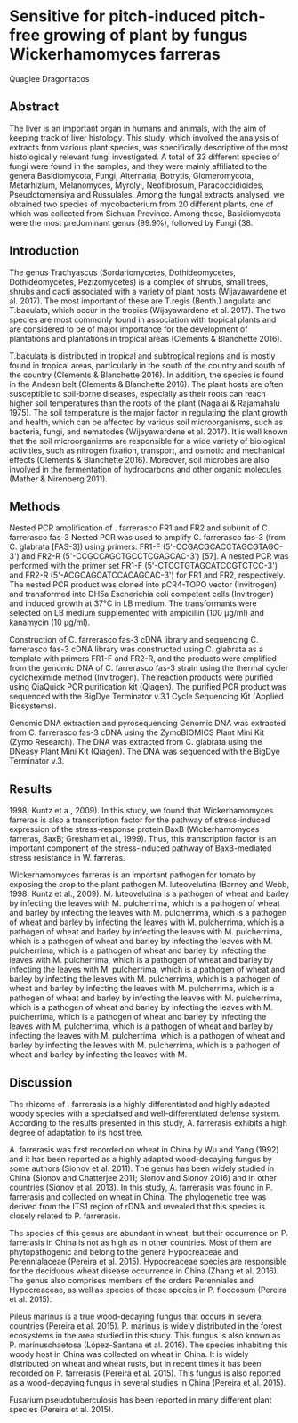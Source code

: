 # Sensitive for pitch-induced pitch-free growing of plant by fungus Wickerhamomyces farreras
Quaglee Dragontacos


## Abstract
The liver is an important organ in humans and animals, with the aim of keeping track of liver histology. This study, which involved the analysis of extracts from various plant species, was specifically descriptive of the most histologically relevant fungi investigated. A total of 33 different species of fungi were found in the samples, and they were mainly affiliated to the genera Basidiomycota, Fungi, Alternaria, Botrytis, Glomeromycota, Metarhizium, Melanomyces, Myrolyi, Neofibrosum, Paracoccidioides, Pseudotomensiya and Russulales. Among the fungal extracts analysed, we obtained two species of mycobacterium from 20 different plants, one of which was collected from Sichuan Province. Among these, Basidiomycota were the most predominant genus (99.9%), followed by Fungi (38.


## Introduction
The genus Trachyascus (Sordariomycetes, Dothideomycetes, Dothideomycetes, Pezizomycetes) is a complex of shrubs, small trees, shrubs and cacti associated with a variety of plant hosts (Wijayawardene et al. 2017). The most important of these are T.regis (Benth.) angulata and T.baculata, which occur in the tropics (Wijayawardene et al. 2017). The two species are most commonly found in association with tropical plants and are considered to be of major importance for the development of plantations and plantations in tropical areas (Clements & Blanchette 2016).

T.baculata is distributed in tropical and subtropical regions and is mostly found in tropical areas, particularly in the south of the country and south of the country (Clements & Blanchette 2016). In addition, the species is found in the Andean belt (Clements & Blanchette 2016). The plant hosts are often susceptible to soil-borne diseases, especially as their roots can reach higher soil temperatures than the roots of the plant (Nagalai & Rajamahalu 1975). The soil temperature is the major factor in regulating the plant growth and health, which can be affected by various soil microorganisms, such as bacteria, fungi, and nematodes (Wijayawardene et al. 2017). It is well known that the soil microorganisms are responsible for a wide variety of biological activities, such as nitrogen fixation, transport, and osmotic and mechanical effects (Clements & Blanchette 2016). Moreover, soil microbes are also involved in the fermentation of hydrocarbons and other organic molecules (Mather & Nirenberg 2011).


## Methods

Nested PCR amplification of . farrerasco FR1 and FR2 and subunit of C. farrerasco fas-3
Nested PCR was used to amplify C. farrerasco fas-3 (from C. glabrata [FAS-3]) using primers: FR1-F (5'-CCGACGCACCTAGCGTAGC-3') and FR2-R (5'-CCGCCAGCTGCCTCGAGCAC-3') [57]. A nested PCR was performed with the primer set FR1-F (5'-CTCCTGTAGCATCCGTCTCC-3') and FR2-R (5'-ACGCAGCATCCACAGCAC-3') for FR1 and FR2, respectively. The nested PCR product was cloned into pCR4-TOPO vector (Invitrogen) and transformed into DH5a Escherichia coli competent cells (Invitrogen) and induced growth at 37°C in LB medium. The transformants were selected on LB medium supplemented with ampicillin (100 µg/ml) and kanamycin (10 µg/ml).

Construction of C. farrerasco fas-3 cDNA library and sequencing
C. farrerasco fas-3 cDNA library was constructed using C. glabrata as a template with primers FR1-F and FR2-R, and the products were amplified from the genomic DNA of C. farrerasco fas-3 strain using the thermal cycler cycloheximide method (Invitrogen). The reaction products were purified using QiaQuick PCR purification kit (Qiagen). The purified PCR product was sequenced with the BigDye Terminator v.3.1 Cycle Sequencing Kit (Applied Biosystems).

Genomic DNA extraction and pyrosequencing
Genomic DNA was extracted from C. farrerasco fas-3 cDNA using the ZymoBIOMICS Plant Mini Kit (Zymo Research). The DNA was extracted from C. glabrata using the DNeasy Plant Mini Kit (Qiagen). The DNA was sequenced with the BigDye Terminator v.3.


## Results
 1998; Kuntz et a., 2009). In this study, we found that Wickerhamomyces farreras is also a transcription factor for the pathway of stress-induced expression of the stress-response protein BaxB (Wickerhamomyces farreras, BaxB; Gresham et al., 1999). Thus, this transcription factor is an important component of the stress-induced pathway of BaxB-mediated stress resistance in W. farreras.

Wickerhamomyces farreras is an important pathogen for tomato by exposing the crop to the plant pathogen M. luteovelutina (Barney and Webb, 1998; Kuntz et al., 2009). M. luteovelutina is a pathogen of wheat and barley by infecting the leaves with M. pulcherrima, which is a pathogen of wheat and barley by infecting the leaves with M. pulcherrima, which is a pathogen of wheat and barley by infecting the leaves with M. pulcherrima, which is a pathogen of wheat and barley by infecting the leaves with M. pulcherrima, which is a pathogen of wheat and barley by infecting the leaves with M. pulcherrima, which is a pathogen of wheat and barley by infecting the leaves with M. pulcherrima, which is a pathogen of wheat and barley by infecting the leaves with M. pulcherrima, which is a pathogen of wheat and barley by infecting the leaves with M. pulcherrima, which is a pathogen of wheat and barley by infecting the leaves with M. pulcherrima, which is a pathogen of wheat and barley by infecting the leaves with M. pulcherrima, which is a pathogen of wheat and barley by infecting the leaves with M. pulcherrima, which is a pathogen of wheat and barley by infecting the leaves with M. pulcherrima, which is a pathogen of wheat and barley by infecting the leaves with M. pulcherrima, which is a pathogen of wheat and barley by infecting the leaves with M. pulcherrima, which is a pathogen of wheat and barley by infecting the leaves with M.


## Discussion
The rhizome of . farrerasis is a highly differentiated and highly adapted woody species with a specialised and well-differentiated defense system. According to the results presented in this study, A. farrerasis exhibits a high degree of adaptation to its host tree.

A. farrerasis was first recorded on wheat in China by Wu and Yang (1992) and it has been reported as a highly adapted wood-decaying fungus by some authors (Sionov et al. 2011). The genus has been widely studied in China (Sionov and Chatterjee 2011; Sionov and Sionov 2016) and in other countries (Sionov et al. 2013). In this study, A. farrerasis was found in P. farrerasis and collected on wheat in China. The phylogenetic tree was derived from the ITS1 region of rDNA and revealed that this species is closely related to P. farrerasis.

The species of this genus are abundant in wheat, but their occurrence on P. farrerasis in China is not as high as in other countries. Most of them are phytopathogenic and belong to the genera Hypocreaceae and Perennialaceae (Pereira et al. 2015). Hypocreaceae species are responsible for the deciduous wheat disease occurrence in China (Zhang et al. 2016). The genus also comprises members of the orders Perenniales and Hypocreaceae, as well as species of those species in P. floccosum (Pereira et al. 2015).

Pileus marinus is a true wood-decaying fungus that occurs in several countries (Pereira et al. 2015). P. marinus is widely distributed in the forest ecosystems in the area studied in this study. This fungus is also known as P. marinuschaetosa (López-Santana et al. 2016). The species inhabiting this woody host in China was collected on wheat in China. It is widely distributed on wheat and wheat rusts, but in recent times it has been recorded on P. farrerasis (Pereira et al. 2015). This fungus is also reported as a wood-decaying fungus in several studies in China (Pereira et al. 2015).

Fusarium pseudotuberculosis has been reported in many different plant species (Pereira et al. 2015).

